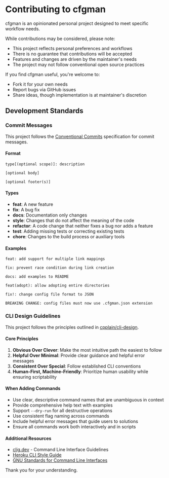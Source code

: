 # Contributing to cfgman

cfgman is an opinionated personal project designed to meet specific workflow needs.

While contributions may be considered, please note:

- This project reflects personal preferences and workflows
- There is no guarantee that contributions will be accepted
- Features and changes are driven by the maintainer's needs
- The project may not follow conventional open source practices

If you find cfgman useful, you're welcome to:

- Fork it for your own needs
- Report bugs via GitHub issues
- Share ideas, though implementation is at maintainer's discretion

## Development Standards

### Commit Messages

This project follows the [Conventional Commits](https://www.conventionalcommits.org/) specification for commit messages.

#### Format

```
type[(optional scope)]: description

[optional body]

[optional footer(s)]
```

#### Types

- **feat**: A new feature
- **fix**: A bug fix
- **docs**: Documentation only changes
- **style**: Changes that do not affect the meaning of the code
- **refactor**: A code change that neither fixes a bug nor adds a feature
- **test**: Adding missing tests or correcting existing tests
- **chore**: Changes to the build process or auxiliary tools

#### Examples

```
feat: add support for multiple link mappings

fix: prevent race condition during link creation

docs: add examples to README

feat(adopt): allow adopting entire directories

fix!: change config file format to JSON

BREAKING CHANGE: config files must now use .cfgman.json extension
```

### CLI Design Guidelines

This project follows the principles outlined in [cpplain/cli-design](https://github.com/cpplain/cli-design).

#### Core Principles

1. **Obvious Over Clever**: Make the most intuitive path the easiest to follow
2. **Helpful Over Minimal**: Provide clear guidance and helpful error messages
3. **Consistent Over Special**: Follow established CLI conventions
4. **Human-First, Machine-Friendly**: Prioritize human usability while ensuring scriptability

#### When Adding Commands

- Use clear, descriptive command names that are unambiguous in context
- Provide comprehensive help text with examples
- Support `--dry-run` for all destructive operations
- Use consistent flag naming across commands
- Include helpful error messages that guide users to solutions
- Ensure all commands work both interactively and in scripts

#### Additional Resources

- [clig.dev](https://clig.dev/) - Command Line Interface Guidelines
- [Heroku CLI Style Guide](https://devcenter.heroku.com/articles/cli-style-guide)
- [GNU Standards for Command Line Interfaces](https://www.gnu.org/prep/standards/standards.html#Command_002dLine-Interfaces)

Thank you for your understanding.
